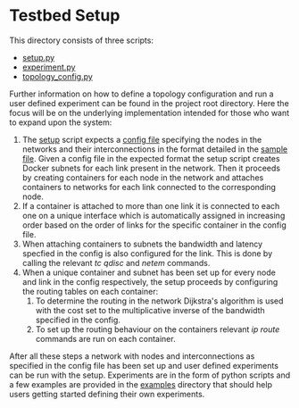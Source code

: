 # Testbed Setup
This directory consists of three scripts:
- [setup.py](setup.py)
- [experiment.py](experiment.py)
- [topology_config.py](topology_config.py)

Further information on how to define a topology
configuration and run a user defined experiment
can be found in the project root directory. Here
the focus will be on the underlying implementation
intended for those who want to expand upon the system:

1. The [setup](setup.py) script expects a [config file](topology_config.py)
specifying the nodes in the networks and their interconnections
in the format detailed in the [sample file](topology_config.py).
Given a config file in the expected format the setup script creates
Docker subnets for each link present in the network. Then it proceeds
by creating containers for each node in the network and attaches
containers to networks for each link connected to the corresponding
node. 
2. If a container is attached to more than one link it is
connected to each one on a unique interface which is automatically
assigned in increasing order based on the order of links for the
specific container in the config file.
3. When attaching containers to subnets the bandwidth and latency specfied
    in the config is also configured for the link. This is done by calling
   the relevant *tc qdisc* and *netem* commands.
4. When a unique container and subnet has been set up for every node and
   link in the config respectively, the setup proceeds by configuring the 
   routing tables on each container:
   1. To determine the routing in the network Dijkstra's algorithm is used with the cost set 
   to the multiplicative inverse of the bandwidth specified in the config.
   2. To set up the routing behaviour on the containers relevant *ip route*
   commands are run on each container.

After all these steps a network with nodes and interconnections
as specified in the config file has been set up and user defined
experiments can be run with the setup. Experiments are 
in the form of python scripts and a few examples are provided in the
[examples](../examples) directory that should help users getting
started defining their own experiments.


   
   
